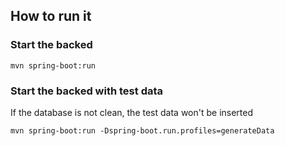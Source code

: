 
## How to run it

### Start the backed

`mvn spring-boot:run`

### Start the backed with test data

If the database is not clean, the test data won't be inserted

`mvn spring-boot:run -Dspring-boot.run.profiles=generateData`

